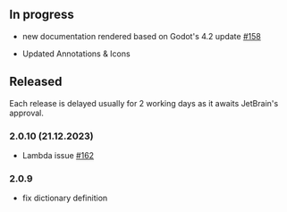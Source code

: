 ## In progress

+ new documentation rendered based on Godot's 4.2 update [#158](https://gitlab.com/IceExplosive/gdscript/-/issues/158)
- Updated Annotations & Icons

## Released

Each release is delayed usually for 2 working days as it awaits JetBrain's approval.

### 2.0.10 (21.12.2023)

- Lambda issue [#162](https://gitlab.com/IceExplosive/gdscript/-/issues/162)

### 2.0.9

- fix dictionary definition
